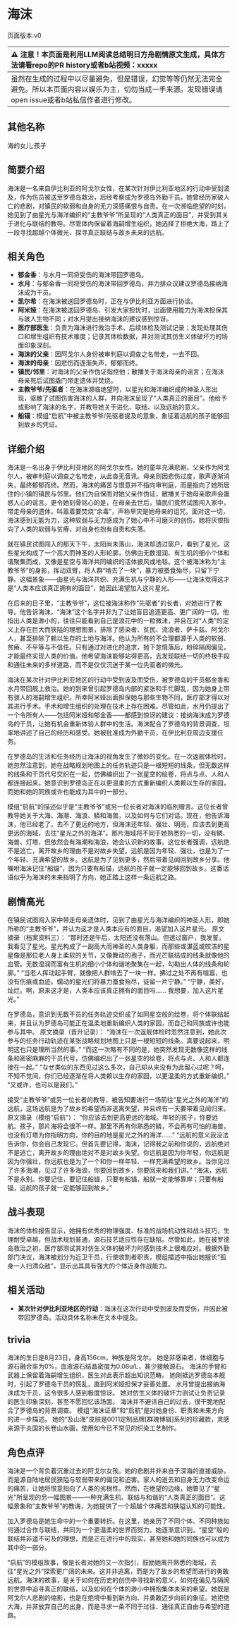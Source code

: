 # 海沫
页面版本:v0
 

| :warning: 注意！本页面是利用LLM阅读总结明日方舟剧情原文生成，具体方法请看repo的PR history或者b站视频：xxxxx           |
|:----------------------------|
| 虽然在生成的过程中以尽量避免，但是错误，幻觉等等仍然无法完全避免。所以本页面内容以娱乐为主，切勿当成一手来源。发现错误请open issue或者b站私信作者进行修改。|



## 其他名称
海的女儿;孩子
## 简要介绍
海沫是一名来自伊比利亚的阿戈尔女性，在某次针对伊比利亚地区的行动中受到波及，作为伤员被送至罗德岛救治，后经考察成为罗德岛外勤干员。她曾经历家破人亡的悲剧，对镇民的软弱和自身的无力深感痛恨与自责。在一次濒临绝望的时刻，她见到了由星光与海洋编织的“主教爷爷”所呈现的“人类真正的面目”，并受到其关于进化与联结的教导。尽管体内保留着海嗣增生组织，她选择了拒绝大海，踏上了一段寻找超越个体微光、探寻真正联结与故乡未来的远航。
## 相关角色
-   **郁金香**：与水月一同将受伤的海沫带回罗德岛。
-   **水月**：与郁金香一同将受伤的海沫带回罗德岛，并力排众议建议罗德岛接纳海沫成为干员。
-   **凯尔希**：在海沫被送回罗德岛时，正在与伊比利亚方面进行协谈。
-   **阿米娅**：在海沫被送回罗德岛、引发大家担忧时，出面使用能力为海沫担保其与骇人生物不同；对水月提出接纳海沫的建议感到惊讶。
-   **医疗部医生**：负责为海沫进行救治手术、后续体检及测试记录；发现处理其伤口和增生组织有技术难度；记录其体检数据，并对测试其仿生义体破坏力的场面印象深刻。
-   **海沫的父亲**：因阿戈尔人身份被审判庭以调查之名带走，一去不回。
-   **海沫的母亲**：因悲伤而逐渐失声，郁郁而终。
-   **镇民/邻里**：对海沫的父亲作伪证指控他；散播关于海沫母亲的谣言；在海沫母亲死后试图撬门带走遗体并焚烧。
-   **主教爷爷/先驱者**：在海沫濒临绝望时，以星光和海洋编织成的神圣人形出现，驱散了试图伤害海沫的人群，并向海沫呈现了“人类真正的面目”。他给予或影响了海沫的名字，并教导她关于进化、联结、以及远航的意义。
-   **船锚**：模组“启航”中被主教爷爷/先驱者提及的意象，象征着远航的孩子能够回到故乡的凭证。
## 详细介绍
海沫是一名出身于伊比利亚地区的阿戈尔女性。她的童年充满悲剧，父亲作为阿戈尔人，被审判庭以调查之名带走，从此杳无音讯。母亲则因悲伤过度，歌声逐渐消失，最终郁郁而终。然而，海沫的痛苦与恨意并不指向审判庭，而是指向了她所居住的小镇的镇民与邻里。他们为自保而对她父亲作伪证，散播关于她母亲歌声会蛊惑人心的谣言。更令她刻骨铭心的是，在母亲去世后，镇民们竟然试图闯入家中，带走母亲的遗体，叫嚣着要焚烧“余毒”，声称旱灾是她母亲的诅咒。面对这一切，海沫感到无能为力，这种软弱与无力感成为了她心中不可磨灭的创伤，她将厌恨指向了人类的软弱与贫瘠，对自身也抱有自责和失落。

就在镇民试图闯入的那天下午，太阳尚未落山，海沫却透过窗户，看到了星光。这些星光构成了一个高大而神圣的人形轮廓，仿佛由无数湿润、有生机的细小个体和谐聚集而成，又像是星空与海洋共同编织的活体披风或地毯。这个被海沫称为“主教爷爷”的身影，挥动双臂，将人群“啃去了一块”，暴力被蚕食殆尽，只留下宁静。这幅景象——由星光与海洋共织、充满生机与宁静的人形——让海沫觉得这才是“人类本应该真正拥有的面目”，她因此渴望加入这片星光。

在后来的日子里，“主教爷爷”，这位被海沫称作“先驱者”的长者，对她进行了教导。他告诉海沫，“海沫”这个名字并非为了让她盲目追逐更高、更广阔的一切。他指出人类是渺小的，往往只能看到自己是浪花中的一粒微沫，并且在对“人类”的定义上存在巨大而狭隘的理想图景，排除了感染者、贫民、流浪者、萨卡兹、阿戈尔人，甚至排除了赖以生存的土地与海洋。他认为所有的不合理都源于人类的软弱、贫瘠、不平等与不信任。只有通过对进化的追求，抛下怠惰落后，粉碎隔阂偏见，才能最终实现人类的价值。他希望海沫能够站得更高，去发现联结一切的终极手段和通往未来的多样道路，而不是仅仅沉迷于某一位先驱者的微光。

海沫在某次针对伊比利亚地区的行动中受到波及而受伤，被罗德岛的干员郁金香和水月带回舰上救治。她的到来曾引起罗德岛内部的紧张和手忙脚乱，因为她身上带有骇人的海嗣增生组织。所幸阿米娅出面担保她与那些生物不同，医疗部才得以对其进行手术。手术和增生组织的处理在技术上存在困难。尽管如此，水月仍提出了一个令所有人——包括阿米娅和郁金香——都感到惊讶的建议：接纳海沫成为罗德岛的干员，让她有机会重新体验人群中的生活。海沫配合了罗德岛的背景调查，坦率地讲述了自己的经历和感受。她被批准成为外勤干员，在伊比利亚周边支援任务。

在罗德岛的生活和任务经历让海沫的视角发生了微妙的变化。在一次返舰体检时，她忽然注意到，她在战略规划地图上的任务轨迹只是一根短短的线条，但无数这样的线条和干员代号交织在一起，仿佛编织出了一张星空的绘卷，将点与点、人和人都连接起来。她意识到罗德岛正在以更温柔的方式重新编织人类赖以生存的家园，而她和她的同族或许也能成为其中的一部分。

模组“启航”的描述似乎是“主教爷爷”或另一位长者对海沫的临别赠言。这位长者曾教导她关于大海、海潮、海浪、鳞和海兽，以及如何与它们对话。现在，他告诉海沫，他已经老了，去不了更远的地方，但海沫还年轻、强壮、明亮，应该去到更高更远的海域，去往“星光之外的海洋”。那片海域将不同于她熟悉的一切，没有鳞、海兽、灯塔，但依然会有海潮和海浪，她会认识新的故事。这位长者强调，远航绝不是逃亡，离开故乡的理由不是对故乡失望。远航是因为年轻、强壮，也是为了一个年轻、充满希望的故乡。远航是为了见到更多，然后带着见闻回到故乡分享。他嘱咐海沫记住“船锚”，因为只要有船锚，远航的孩子就一定能够回到故乡。这番话语似乎为海沫的未来指明了方向，她正踏上这样一条远航之路。
## 剧情高光
在镇民试图闯入家中带走母亲遗体时，见到了由星光与海洋编织的神圣人形，即她所称的“主教爷爷”，并认为这才是人类本应有的面目，渴望加入这片星光。
原文摘录（档案资料三）：
“那时还是午后，太阳还没有落山。但透过窗户，我发誓，我看见了星光。星光构成了一副高大而神圣的人类身躯，而那些或湛蓝或皎洁的星星像是那位老人身上柔软的关节，又像舞动的孢子，而光芒联结成的线条就像他的血管。无数湿润而富有生机的细小个体和谐地聚集在一起，勾勒出人体的线条和轮廓。”
“当老人挥动起手臂，就像把人群啃去了一块一样。拂过之处不再有喧嚣，也没有伤痕或血迹。蠕动的星光们将暴力蚕食殆尽，徒留一片宁静。”
“宁静，美好，灿烂。啊，原来这才是，人类本应该真正拥有的面目吗......
我想要，加入这片星光。”

在罗德岛，意识到无数干员的任务轨迹交织成了如同星空般的绘卷，将个体联结起来，并且认为罗德岛可能正在温柔地重新编织人类的家园，而自己和同族或许也能参与其中。
原文摘录（晋升记录）：
“海沫在一次返舰体检时忽然注意到，她此次参与的任务行动轨迹在某张战略规划地图上只是一根短短的线条。真要说起来，明明这也只是理所当然的事。”
“而这一次略有不同的是，她突然发现无数像这样的线条和密密麻麻的干员代号，仿佛编织出了一张星空的绘卷，将点与点、人和人都连接在一起。”
“なぜ类似的东西见过这么多次，自己却从来没有为此留心过呢？呵，不知不觉间，你们已经逐渐在将人类赖以生存的家园，以更温柔的方式重新编织。”
“又或许，也可以是我们。”

接受“主教爷爷”或另一位长者的教导，被告知要进行一场前往“星光之外的海洋”的远航，这场远航是为了故乡的希望而非逃离失望，并且终有一天要带着见闻归来。
原文摘录（模组“启航”）：
“你应该去到更高更远的海域。年轻的孩子，你要远航。孩子，那片海将会很不一样。那里不再有你熟悉的鳞，不会再有可怕的海兽，也没有灯塔为你指明方向，你的目的地是星光之外的海洋......”
“远航的意义我没法告诉你，你会自己发现它。但首先要记得，海沫，记得我之前和你说的，远航绝对不是逃亡，离开故乡的理由绝对不是对故乡失望。你远航是因为你年轻，你远航是因为你强壮，你远航也是为了一个和你一样年轻、一样充满希望的故乡。当你见过了许多海潮，见过了许多海浪，你要回到故乡，你要回来和我们讲。”
“海沫，远航不是永别。你要记住，要记住船锚，只要有船锚，船就一定能够靠岸；只要有船锚，远航的孩子就一定能够回到故乡。”
## 战斗表现
海沫的体检报告显示，她拥有优秀的物理强度、标准的战场机动性和战斗技巧，生理耐受卓越，但战术规划普通，源石技艺适应性存在缺陷。尽管如此，她在被罗德岛救治之初，医疗部测试其对仿生义体的破坏力时感到技术上很难应对。根据外勤部门决议，海沫被划分为近卫干员，行使收割者职责，模组描述中指出她擅长“孤身一人扫清众敌”，显示出其具有强大的个体近身作战能力。
## 相关活动
-   **某次针对伊比利亚地区的行动**：海沫在这次行动中受到波及而受伤，并因此被带回罗德岛。活动具体名称未在文本中提及。
## trivia
海沫的生日是8月23日，身高156cm，种族是阿戈尔。
她是非感染者，体细胞与源石融合率为0%，血液源石结晶密度为0.08u/L，甚少接触源石。
海沫的手臂和武器上保留着海嗣增生组织，医生对此表示超出知识范畴。
她刚抵达罗德岛本舰时，引起了罗德岛干员的慌乱，直到阿米娅担保才妥善处置。
水月曾提出接纳海沫成为干员，这令很多人感到极度惊讶。
她对仿生义体的破坏力测试让负责记录的医生印象深刻，甚至不愿回忆该场面。
海沫并不避讳自己的过去，很干脆地配合了罗德岛的背景调查。
模组“海沫证章”和“启航”是对她身份、职责和未来方向的进一步描述。
她的“及山海”皮肤是0011定制品牌[群瑰博辑]系列的珍藏款，灵感来源于炎国的长卷山水画，使用如今已不常见的织染工艺制作。
## 角色点评
海沫是一个背负着沉重过去的阿戈尔女孩。她的悲剧并非来自于深海的直接威胁，而是源自陆地居民狭隘与软弱带来的偏见和迫害。家人的逝去和自身无力改变命运的痛苦，让她将恨意指向了人类的劣根性。然而，在绝望的边缘，她瞥见了“星光”所呈现的另一幅图景——一种充满生机、联结与和谐的“人类真正的面目”。这幅景象和“主教爷爷”的教诲，为她提供了一个超越个体痛苦和狭隘认知的可能性。

加入罗德岛是她生命中的一个重要转折。在这里，她亲历了不同个体、不同种族如何通过合作与联结，共同为一个更温柔的世界而努力。她逐渐意识到，“星空”般的联结并非遥不可及的理想，而是正在进行中的现实，甚至她和她的同族也可以成为其中的一部分。

“启航”的模组故事，像是长者对她的又一次指引，鼓励她离开熟悉的海域，去往“星光之外”探索更广阔的未来。这并非逃离，而是为了故乡的希望而进行的勇敢远航。海沫的故事，是关于如何在历史的创伤中寻找新的意义，如何在偏见与隔阂的世界中追寻真正的联结，以及如何在个体的渺小中拥抱集体未来的希望。她既是阿戈尔人悲剧的缩影，也是在绝境中看到新方向、并勇敢迈步向前的象征。她拒绝大海，并非放弃自己的出身，而是寻求一条不同于过往、通往真正自由与希望的道路。